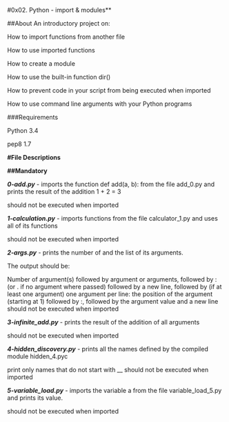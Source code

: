 #0x02. Python - import & modules**

##About
An introductory project on:

How to import functions from another file

How to use imported functions

How to create a module

How to use the built-in function dir()

How to prevent code in your script from being executed when imported

How to use command line arguments with your Python programs

###Requirements

Python 3.4

pep8 1.7

**#File Descriptions**

**##Mandatory**

***0-add.py*** - imports the function def add(a, b): from the file add_0.py and prints the result of the addition 1 + 2 = 3

should not be executed when imported

***1-calculation.py*** - imports functions from the file calculator_1.py and uses all of its functions

should not be executed when imported

***2-args.py*** - prints the number of and the list of its arguments.

The output should be:

Number of argument(s) followed by argument or arguments, followed by
: (or . if no argument where passed) followed by
a new line, followed by (if at least one argument)
one argument per line:
the position of the argument (starting at 1) followed by :, followed by the argument value and a new line
should not be executed when imported

***3-infinite_add.py*** - prints the result of the addition of all arguments

should not be executed when imported

***4-hidden_discovery.py*** - prints all the names defined by the compiled module hidden_4.pyc

print only names that do not start with __
should not be executed when imported

***5-variable_load.py*** - imports the variable a from the file variable_load_5.py and prints its value.

should not be executed when imported

